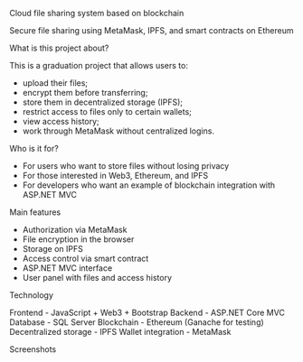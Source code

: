 Cloud file sharing system based on blockchain 

Secure file sharing using MetaMask, IPFS, and smart contracts on Ethereum

What is this project about?

This is a graduation project that allows users to:
- upload their files;
- encrypt them before transferring;
- store them in decentralized storage (IPFS);
- restrict access to files only to certain wallets;
- view access history;
- work through MetaMask without centralized logins.

Who is it for?

- For users who want to store files without losing privacy
- For those interested in Web3, Ethereum, and IPFS
- For developers who want an example of blockchain integration with ASP.NET MVC

Main features

-  Authorization via MetaMask
-  File encryption in the browser
-  Storage on IPFS
-  Access control via smart contract
-  ASP.NET MVC interface
-  User panel with files and access history

Technology

Frontend - JavaScript + Web3 + Bootstrap 
Backend - ASP.NET Core MVC 
Database - SQL Server 
Blockchain - Ethereum (Ganache for testing) 
Decentralized storage - IPFS 
Wallet integration - MetaMask 

Screenshots
